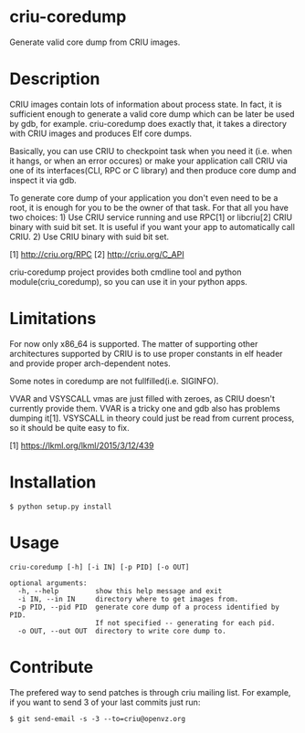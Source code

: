 # criu-coredump
Generate valid core dump from CRIU images.

# Description

CRIU images contain lots of information about process state.
In fact, it is sufficient enough to generate a valid core dump
which can be later be used by gdb, for example. criu-coredump
does exactly that, it takes a directory with CRIU images and
produces Elf core dumps.

Basically, you can use CRIU to checkpoint task when you need it
(i.e. when it hangs, or when an error occures) or make your
application call CRIU via one of its interfaces(CLI, RPC or C
library) and then produce core dump and inspect it via gdb.

To generate core dump of your application you don't even need
to be a root, it is enough for you to be the owner of that task.
For that all you have two choices:
    1) Use CRIU service running and use RPC[1] or libcriu[2]
       CRIU binary with suid bit set. It is useful if you want
       your app to automatically call CRIU.
    2) Use CRIU binary with suid bit set. 

[1] http://criu.org/RPC
[2] http://criu.org/C_API

criu-coredump project provides both cmdline tool and python
module(criu_coredump), so you can use it in your python apps.

# Limitations

For now only x86_64 is supported. The matter of supporting other
architectures supported by CRIU is to use proper constants in
elf header and provide proper arch-dependent notes.

Some notes in coredump are not fullfilled(i.e. SIGINFO).

VVAR and VSYSCALL vmas are just filled with zeroes, as CRIU
doesn't currently provide them. VVAR is a tricky one and
gdb also has problems dumping it[1]. VSYSCALL in theory could
just be read from current process, so it should be quite easy
to fix.

[1] https://lkml.org/lkml/2015/3/12/439

# Installation

	$ python setup.py install

# Usage

	criu-coredump [-h] [-i IN] [-p PID] [-o OUT]
	
	optional arguments:
	  -h, --help         show this help message and exit
	  -i IN, --in IN     directory where to get images from.
	  -p PID, --pid PID  generate core dump of a process identified by PID.
	                     If not specified -- generating for each pid.
	  -o OUT, --out OUT  directory to write core dump to.

# Contribute

The prefered way to send patches is through criu mailing list. For example,
if you want to send 3 of your last commits just run:

	$ git send-email -s -3 --to=criu@openvz.org
